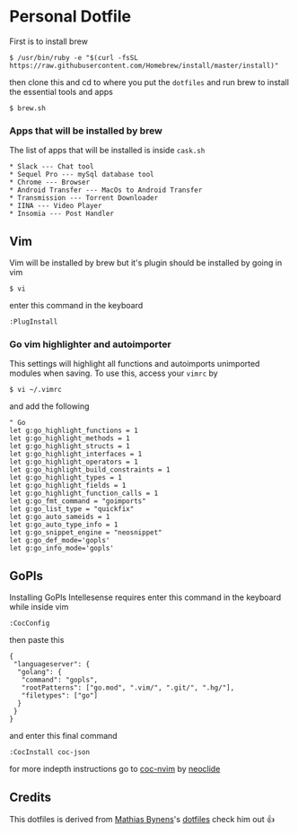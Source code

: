 # Personal Dotfile

First is to install brew

```Shell
$ /usr/bin/ruby -e "$(curl -fsSL https://raw.githubusercontent.com/Homebrew/install/master/install)"
```

then clone this and cd to where you put the `dotfiles` and run brew to install the essential tools and apps

```Shell
$ brew.sh
```

### Apps that will be installed by brew

The list of apps that will be installed is inside `cask.sh`

```
* Slack --- Chat tool
* Sequel Pro --- mySql database tool
* Chrome --- Browser
* Android Transfer --- MacOs to Android Transfer
* Transmission --- Torrent Downloader
* IINA --- Video Player
* Insomia --- Post Handler
```

## Vim

Vim will be installed by brew but it's plugin should be installed by going in vim

```Shell
$ vi
```

enter this command in the keyboard

```Shell
:PlugInstall
```

### Go vim highlighter and autoimporter

This settings will highlight all functions and autoimports unimported modules when saving. To use this, access your `vimrc` by

```Shell
$ vi ~/.vimrc
```

and add the following

```Vim script
" Go
let g:go_highlight_functions = 1
let g:go_highlight_methods = 1
let g:go_highlight_structs = 1
let g:go_highlight_interfaces = 1
let g:go_highlight_operators = 1
let g:go_highlight_build_constraints = 1
let g:go_highlight_types = 1
let g:go_highlight_fields = 1
let g:go_highlight_function_calls = 1
let g:go_fmt_command = "goimports"
let g:go_list_type = "quickfix"
let g:go_auto_sameids = 1
let g:go_auto_type_info = 1
let g:go_snippet_engine = "neosnippet"
let g:go_def_mode='gopls'
let g:go_info_mode='gopls'

```

## GoPls

Installing GoPls Intellesense requires enter this command in the keyboard while inside vim

```Shell
:CocConfig
```

then paste this

```Vim script
{
 "languageserver": {
  "golang": {
   "command": "gopls",
   "rootPatterns": ["go.mod", ".vim/", ".git/", ".hg/"],
   "filetypes": ["go"]
  }
 }
}
```

and enter this final command

```Shell
:CocInstall coc-json
```

for more indepth instructions go to [coc-nvim](https://github.com/neoclide/coc.nvim/wiki/Language-servers#go) by [neoclide](https://github.com/neoclide)

## Credits

This dotfiles is derived from [Mathias Bynens](https://github.com/mathiasbynens)'s [dotfiles](https://github.com/mathiasbynens/dotfiles) check him out :+1:
